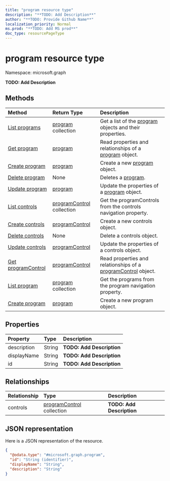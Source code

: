 ```yaml
---
title: "program resource type"
description: "**TODO: Add Description**"
author: "**TODO: Provide Github Name**"
localization_priority: Normal
ms.prod: "**TODO: Add MS prod**"
doc_type: resourcePageType
---
```


# program resource type


Namespace: microsoft.graph

**TODO: Add Description**

## Methods
|Method|Return Type|Description|
|:---|:---|:---|
|[List programs](../api/program-list.md)|[program](../resources/program.md) collection|Get a list of the [program](../resources/program.md) objects and their properties.|
|[Get program](../api/program-get.md)|[program](../resources/program.md)|Read properties and relationships of a [program](../resources/program.md) object.|
|[Create program](../api/program-post-programs.md)|[program](../resources/program.md)|Create a new [program](../resources/program.md) object.|
|[Delete program](../api/program-delete.md)|None|Deletes a [program](../resources/program.md).|
|[Update program](../api/program-update.md)|[program](../resources/program.md)|Update the properties of a [program](../resources/program.md) object.|
|[List controls](../api/program-list-controls.md)|[programControl](../resources/programcontrol.md) collection|Get the programControls from the controls navigation property.|
|[Create controls](../api/program-post-controls.md)|[programControl](../resources/programcontrol.md)|Create a new controls object.|
|[Delete controls](../api/program-delete-controls.md)|None|Delete a controls object.|
|[Update controls](../api/program-update-controls.md)|[programControl](../resources/programcontrol.md)|Update the properties of a controls object.|
|[Get programControl](../api/programcontrol-get.md)|[programControl](../resources/programcontrol.md)|Read properties and relationships of a [programControl](../resources/programcontrol.md) object.|
|[List program](../api/programcontrol-list-program.md)|[program](../resources/program.md) collection|Get the programs from the program navigation property.|
|[Create program](../api/programcontrol-post-program.md)|[program](../resources/program.md)|Create a new program object.|

## Properties
|Property|Type|Description|
|:---|:---|:---|
|description|String|**TODO: Add Description**|
|displayName|String|**TODO: Add Description**|
|id|String|**TODO: Add Description**|

## Relationships
|Relationship|Type|Description|
|:---|:---|:---|
|controls|[programControl](../resources/programcontrol.md) collection|**TODO: Add Description**|

## JSON representation
Here is a JSON representation of the resource.
<!-- {
  "blockType": "resource",
  "keyProperty": "id",
  "@odata.type": "microsoft.graph.program",
  "baseType": "",
  "openType": false
}
-->
``` json
{
  "@odata.type": "#microsoft.graph.program",
  "id": "String (identifier)",
  "displayName": "String",
  "description": "String"
}
```

